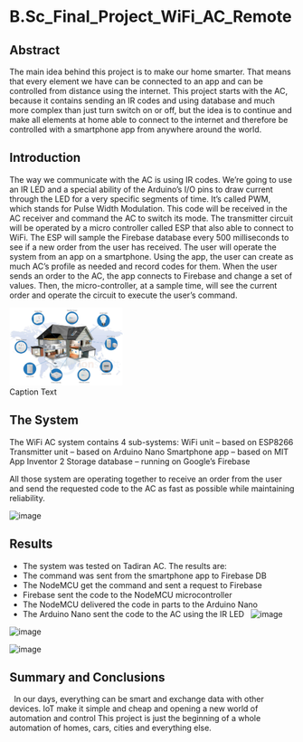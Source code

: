 # B.Sc_Final_Project_WiFi_AC_Remote

## Abstract

The main idea behind this project is to make our home smarter. That means that every element we have can be connected to an app and can be controlled from distance using the internet. This project starts with the AC, because it contains sending an IR codes and using database and much more complex than just turn switch on or off, but the idea is to continue and make all elements at home able to connect to the internet and therefore be controlled with a smartphone app from anywhere around the world.

## Introduction

The way we communicate with the AC is using IR codes. We’re going to use an IR LED and a special ability of the Arduino’s I/O pins to draw current through the LED for a very specific segments of time. It’s called PWM, which stands for Pulse Width Modulation. This code will be received in the AC receiver and command the AC to switch its mode.
The transmitter circuit will be operated by a micro controller called ESP that also able to connect to WiFi. The ESP will sample the Firebase database every 500 milliseconds to see if a new order from the user has received.
The user will operate the system from an app on a smartphone. Using the app, the user can create as much AC’s profile as needed and record codes for them. When the user sends an order to the AC, the app connects to Firebase and change a set of values. Then, the micro-controller, at a sample time, will see the current order and operate the circuit to execute the user’s command.

<img src="Images/img1 - General.png" alt="Image 1" width=200>
<figcaption>Caption Text</figcaption>


## The System

The WiFi AC system contains 4 sub-systems:
WiFi unit – based on ESP8266
Transmitter unit – based on Arduino Nano 
Smartphone app – based on MIT App Inventor 2
Storage database – running on Google’s Firebase

All those system are operating together to receive an order from the user and send the requested code to the AC as fast as possible while maintaining reliability.

![image](https://github.com/LiorYaacov/B.Sc_Final_Project_WiFi_AC_Remote/assets/70516072/c6687938-0a5b-45e2-9a69-17b83981e649)


## Results

- The system was tested on Tadiran AC. The results are:
- The command was sent from the smartphone app to Firebase DB
- The NodeMCU get the command and sent a request to Firebase
- Firebase sent the code to the NodeMCU microcontroller
- The NodeMCU delivered the code in parts to the Arduino Nano
- The Arduino Nano sent the code to the AC using the IR LED
 
![image](https://github.com/LiorYaacov/B.Sc_Final_Project_WiFi_AC_Remote/assets/70516072/388c9549-4836-4624-9deb-3d1120f4521c)

![image](https://github.com/LiorYaacov/B.Sc_Final_Project_WiFi_AC_Remote/assets/70516072/520ec827-c8c9-458f-9200-859ce0e58365)

![image](https://github.com/LiorYaacov/B.Sc_Final_Project_WiFi_AC_Remote/assets/70516072/3b938212-6b91-4d1f-903c-1bb0cb05c704)

## Summary and Conclusions 
 
In our days, everything can be smart and exchange data with other devices. IoT make it simple and cheap and opening a new world of automation and control
This project is just the beginning of a whole automation of homes, cars, cities and everything else.
